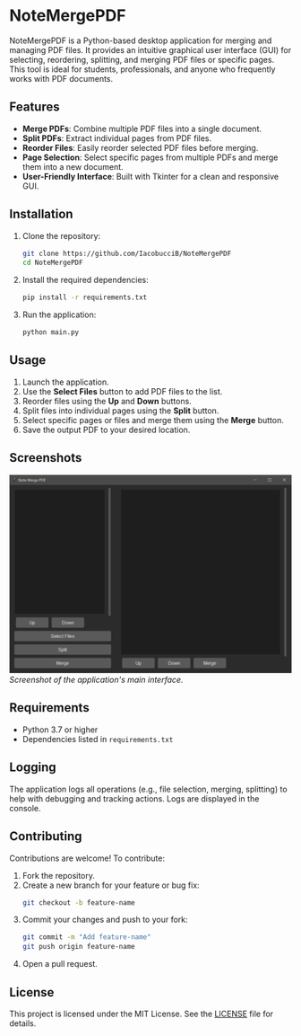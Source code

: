 # NoteMergePDF

NoteMergePDF is a Python-based desktop application for merging and managing PDF files. It provides an intuitive graphical user interface (GUI) for selecting, reordering, splitting, and merging PDF files or specific pages. This tool is ideal for students, professionals, and anyone who frequently works with PDF documents.

## Features

- **Merge PDFs**: Combine multiple PDF files into a single document.
- **Split PDFs**: Extract individual pages from PDF files.
- **Reorder Files**: Easily reorder selected PDF files before merging.
- **Page Selection**: Select specific pages from multiple PDFs and merge them into a new document.
- **User-Friendly Interface**: Built with Tkinter for a clean and responsive GUI.

## Installation

1. Clone the repository:
   ```bash
   git clone https://github.com/IacobucciB/NoteMergePDF
   cd NoteMergePDF
   ```

2. Install the required dependencies:
   ```bash
   pip install -r requirements.txt
   ```

3. Run the application:
   ```bash
   python main.py
   ```

## Usage

1. Launch the application.
2. Use the **Select Files** button to add PDF files to the list.
3. Reorder files using the **Up** and **Down** buttons.
4. Split files into individual pages using the **Split** button.
5. Select specific pages or files and merge them using the **Merge** button.
6. Save the output PDF to your desired location.

## Screenshots

![Main Interface](NoteMergePDF.png)
*Screenshot of the application's main interface.*

## Requirements

- Python 3.7 or higher
- Dependencies listed in `requirements.txt`

## Logging

The application logs all operations (e.g., file selection, merging, splitting) to help with debugging and tracking actions. Logs are displayed in the console.

## Contributing

Contributions are welcome! To contribute:

1. Fork the repository.
2. Create a new branch for your feature or bug fix:
   ```bash
   git checkout -b feature-name
   ```
3. Commit your changes and push to your fork:
   ```bash
   git commit -m "Add feature-name"
   git push origin feature-name
   ```
4. Open a pull request.

## License

This project is licensed under the MIT License. See the [LICENSE](LICENSE) file for details.


